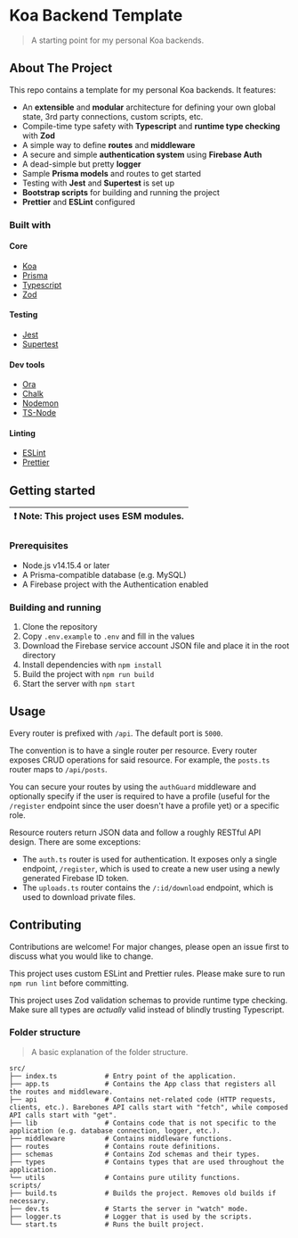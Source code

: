 # Koa Backend Template

> A starting point for my personal Koa backends.

## About The Project

This repo contains a template for my personal Koa backends. It features:

- An **extensible** and **modular** architecture for defining your own global
  state, 3rd party connections, custom scripts, etc.
- Compile-time type safety with **Typescript** and **runtime type checking**
  with **Zod**
- A simple way to define **routes** and **middleware**
- A secure and simple **authentication system** using **Firebase Auth**
- A dead-simple but pretty **logger**
- Sample **Prisma models** and routes to get started
- Testing with **Jest** and **Supertest** is set up
- **Bootstrap scripts** for building and running the project
- **Prettier** and **ESLint** configured

### Built with

#### Core

- [Koa](https://koajs.com/)
- [Prisma](https://www.prisma.io/)
- [Typescript](https://www.typescriptlang.org/)
- [Zod](https://zod.dev/)

#### Testing

- [Jest](https://jestjs.io/)
- [Supertest](https://github.com/ladjs/supertest)

#### Dev tools

- [Ora](https://github.com/sindresorhus/ora)
- [Chalk](https://github.com/chalk/chalk)
- [Nodemon](https://nodemon.io/)
- [TS-Node](https://github.com/TypeStrong/ts-node)

#### Linting

- [ESLint](https://eslint.org/)
- [Prettier](https://prettier.io/)

## Getting started

| :exclamation: Note: This project uses ESM modules. |
| -------------------------------------------------- |

### Prerequisites

- Node.js v14.15.4 or later
- A Prisma-compatible database (e.g. MySQL)
- A Firebase project with the Authentication enabled

### Building and running

1. Clone the repository
2. Copy `.env.example` to `.env` and fill in the values
3. Download the Firebase service account JSON file and place it in the root
   directory
4. Install dependencies with `npm install`
5. Build the project with `npm run build`
6. Start the server with `npm start`

## Usage

Every router is prefixed with `/api`. The default port is `5000`.

The convention is to have a single router per resource. Every router exposes
CRUD operations for said resource. For example, the `posts.ts` router maps to
`/api/posts`.

You can secure your routes by using the `authGuard` middleware and optionally
specify if the user is required to have a profile (useful for the `/register`
endpoint since the user doesn't have a profile yet) or a specific role.

Resource routers return JSON data and follow a roughly RESTful API design. There
are some exceptions:

- The `auth.ts` router is used for authentication. It exposes only a single
  endpoint, `/register`, which is used to create a new user using a newly
  generated Firebase ID token.
- The `uploads.ts` router contains the `/:id/download` endpoint, which is used
  to download private files.

## Contributing

Contributions are welcome! For major changes, please open an issue first to
discuss what you would like to change.

This project uses custom ESLint and Prettier rules. Please make sure to run
`npm run lint` before committing.

This project uses Zod validation schemas to provide runtime type checking. Make
sure all types are _actually_ valid instead of blindly trusting Typescript.

### Folder structure

> A basic explanation of the folder structure.

    src/
    ├── index.ts			# Entry point of the application.
    ├── app.ts				# Contains the App class that registers all the routes and middleware.
    ├── api				    # Contains net-related code (HTTP requests, clients, etc.). Barebones API calls start with "fetch", while composed API calls start with "get".
    ├── lib					# Contains code that is not specific to the application (e.g. database connection, logger, etc.).
    ├── middleware 			# Contains middleware functions.
    ├── routes				# Contains route definitions.
    ├── schemas				# Contains Zod schemas and their types.
    ├── types				# Contains types that are used throughout the application.
    └── utils				# Contains pure utility functions.
    scripts/
    ├── build.ts            # Builds the project. Removes old builds if necessary.
    ├── dev.ts              # Starts the server in "watch" mode.
    ├── logger.ts           # Logger that is used by the scripts.
    └── start.ts            # Runs the built project.
